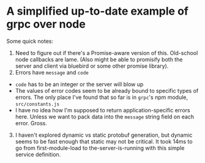 # A simplified up-to-date example of grpc over node

Some quick notes:
1. Need to figure out if there's a Promise-aware version of this. Old-school node callbacks are lame. (Also might be able to promisify both the server and client via bluebird or some other promise library).
2. Errors have `message` and `code`
  * `code` has to be an integer or the server will blow up
  * The values of error codes seem to be already bound to specific types of errors. The only place I've found that so far is in `grpc`'s npm module, `src/constants.js`
  * I have no idea how I'm supposed to return application-specific errors here. Unless we want to pack data into the `message` string field on each error. Gross.
3. I haven't explored dynamic vs static protobuf generation, but dynamic seems to be fast enough that static may not be critical. It took 14ms to go from first-module-load to the-server-is-running with this simple service definition.
